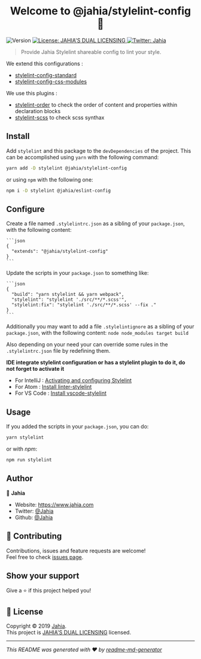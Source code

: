 <h1 align="center">Welcome to @jahia/stylelint-config 👋</h1>
<p>
  <img alt="Version" src="https://img.shields.io/badge/version-1.0.0-blue.svg?cacheSeconds=2592000" />
  <a href="../../LICENSE.txt" target="_blank">
    <img alt="License: JAHIA'S DUAL LICENSING" src="https://img.shields.io/badge/License-JAHIA'S DUAL LICENSING-yellow.svg" />
  </a>
  <a href="https://twitter.com/Jahia" target="_blank">
    <img alt="Twitter: Jahia" src="https://img.shields.io/twitter/follow/Jahia.svg?style=social" />
  </a>
</p>

> Provide Jahia Stylelint shareable config to lint your style.

We extend this configurations :
- [stylelint-config-standard](https://github.com/stylelint/stylelint-config-standard)
- [stylelint-config-css-modules](https://github.com/pascalduez/stylelint-config-css-modules)

We use this plugins :
- [stylelint-order](https://github.com/hudochenkov/stylelint-order) to check the order of content and properties within declaration blocks
- [stylelint-scss](https://github.com/kristerkari/stylelint-scss) to check scss synthax


## Install

Add `stylelint` and this package to the `devDependencies` of the project.
This can be accomplished using `yarn` with the following command:

```sh
yarn add -D stylelint @jahia/stylelint-config
```

or using `npm` with the following one:

```sh
npm i -D stylelint @jahia/eslint-config
```


## Configure

Create a file named `.stylelintrc.json` as a sibling of your `package.json`, with the following content:

    ```json
    {
      "extends": "@jahia/stylelint-config"
    }
    ```

Update the scripts in your `package.json` to something like:

    ```json
    {
      "build": "yarn stylelint && yarn webpack",
      "stylelint": "stylelint './src/**/*.scss'",
      "stylelint:fix": "stylelint './src/**/*.scss' --fix ."
    }
    ```

Additionally you may want to add a file `.stylelintignore` as a sibling of your `package.json`, with the following content:
    ```
    node
    node_modules
    target
    build
    ```

Also depending on your need your can override some rules in the `.stylelintrc.json` file by redefining them.

**IDE integrate stylelint configuration or has a stylelint plugin to do it, do not forget to activate it**

- For IntelliJ : [Activating and configuring Stylelint](https://www.jetbrains.com/help/idea/using-stylelint-code-quality-tool.html)
- For Atom : [Install linter-stylelint](https://github.com/AtomLinter/linter-stylelint)
- For VS Code : [Install vscode-stylelint](https://github.com/stylelint/vscode-stylelint)


## Usage

If you added the scripts in your `package.json`, you can do:

```sh
yarn stylelint
```

or with *npm*:

```sh
npm run stylelint
```

## Author

👤 **Jahia**

* Website: https://www.jahia.com
* Twitter: [@Jahia](https://twitter.com/Jahia)
* Github: [@Jahia](https://github.com/Jahia)

## 🤝 Contributing

Contributions, issues and feature requests are welcome!<br />Feel free to check [issues page](https://jira.jahia.com).

## Show your support

Give a ⭐️ if this project helped you!

## 📝 License

Copyright © 2019 [Jahia](https://github.com/Jahia).<br />
This project is [JAHIA'S DUAL LICENSING](../../LICENSE.txt) licensed.

***
_This README was generated with ❤️ by [readme-md-generator](https://github.com/kefranabg/readme-md-generator)_
